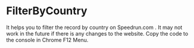 # FilterByCountry
It helps you to filter the record by country on Speedrun.com .
It may not work in the future if there is any changes to the website.
Copy the code to the console in Chrome F12 Menu.
